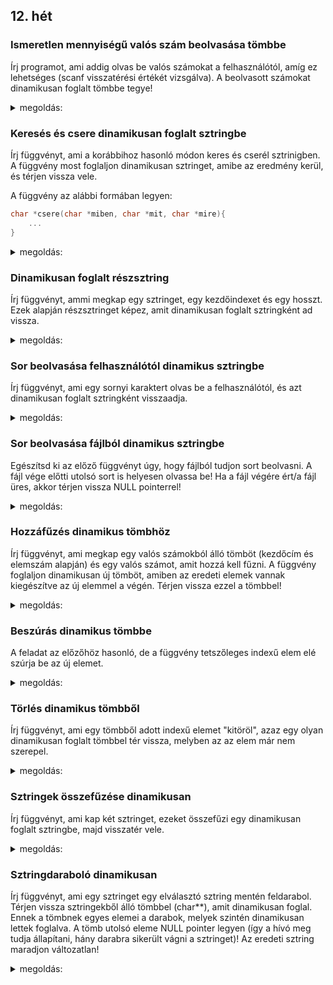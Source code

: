 ## 12. hét

### Ismeretlen mennyiségű valós szám beolvasása tömbbe

Írj programot, ami addig olvas be valós számokat a felhasználótól, amíg ez lehetséges (scanf visszatérési értékét vizsgálva). A beolvasott számokat dinamikusan foglalt tömbbe tegye!
<details>
 <summary>megoldás:</summary>
 
```C
// tömb foglalása kezdetben 10 elemmel
int meret = 10;
double *szamok = (double*)malloc(meret * sizeof(double));
int darab = 0;

// számok beolvasása egyesével
while (1) {
    // szám bekérése
    double szam;
    printf("Irj be egy szamot: ");
    if (scanf("%lf", &szam) != 1)
        break;

    // ha már betelt az összes hely, akkor újrafoglalás
    if (meret == darab) {
        int uj_meret = meret + 10;
        double *uj_szamok = (double*)malloc(uj_meret * sizeof(double)); // új, nagyobb tömb foglalása
        memcpy(uj_szamok, szamok, meret * sizeof(double)); // régi adatok átmásolása
        free(szamok); // régi tömb felszabadítása
        szamok = uj_szamok; // pointer frissítése
        meret = uj_meret; // méret frissítése
    }

    // új szám hozzáírása az eddigiekhez
    szamok[darab] = szam;
    darab++;
}

/*
    * itt lehet kezelni a tömböt, stb..., most csak kiírom az elemeket ellenőrzésképp
    */
for (int i = 0; i < darab; i++) printf("%g ", szamok[i]);

    
// felszabadítás!
free(szamok);
```
</details>

### Keresés és csere dinamikusan foglalt sztringbe

Írj függvényt, ami a korábbihoz hasonló módon keres és cserél sztrinigben. A függvény most foglaljon dinamikusan sztringet, amibe az eredmény kerül, és térjen vissza vele.

A függvény az alábbi formában legyen:

```C
char *csere(char *miben, char *mit, char *mire){
    ...
}
```

<details>
 <summary>megoldás:</summary>
 
```C
char *csere(char *forras, char *mit, char *mire) {
    // előfordulások száma
    int hanyszor = 0;
    char *munkapeldany = forras; // munkapéldány készítése
    while (strstr(munkapeldany, mit) != NULL) {
        munkapeldany = strstr(munkapeldany, mit) + strlen(mit);
        hanyszor++;
    }

    // célsztring foglalása
    char *cel = (char *)malloc(strlen(forras) + hanyszor * (strlen(mire) - strlen(mit)) + 1); // lezáró nullának is kell hely!

    // csere elvégzése
    *cel = '\0';
    char *talalat = strstr(forras, mit);
    while (talalat != NULL) {
        strncat(cel, forras, talalat - forras);
        strcat(cel, mire);
        forras = talalat + strlen(mit);
        talalat = strstr(forras, mit);
    }
    strcat(cel, forras);

    // visszatérés a foglalt sztringgel
    return cel;
}
```
</details>

### Dinamikusan foglalt részsztring

Írj függvényt, ammi megkap egy sztringet, egy kezdőindexet és egy hosszt. Ezek alapján részsztringet képez, amit dinamikusan foglalt sztringként ad vissza.
<details>
 <summary>megoldás:</summary>
 
```C
char *reszsztring(char *sztring, int honnan, int meret) {
    char *eredmeny = (char*)malloc(meret + 1);
    strncpy(eredmeny, sztring + honnan, meret);
    eredmeny[meret] = '\0'; // strcpy miatt manuálisan kell lezárni a sztringet!
    return eredmeny;
}
```
</details>

### Sor beolvasása felhasználótól dinamikus sztringbe

Írj függvényt, ami egy sornyi karaktert olvas be a felhasználótól, és azt dinamikusan foglalt sztringként visszaadja.
<details>
 <summary>megoldás:</summary>
 
```C
char *sor_beolvas() {
    // helyfoglalás a sornak
    int meret = 10;
    char *sor = (char*)malloc(meret);
    int hossz = 0;

    // beolvasás, amíg lehet
    while (1) {
        // beolvasás
        char ch;
        scanf("%c", &ch);

        // ha sorvége van, akkor nem folytatjuk
        if (ch == '\n')
            break;

        // ha a sor betelt (lezáró nullával együtt), nagyobb hely foglalása
        if (hossz + 1 == meret) {
            int uj_meret = meret + 10;
            char *uj_sor = (char*)malloc(uj_meret); // új tömb foglalása
            memcpy(uj_sor, sor, meret); // régi adatok átmásolása
            free(sor); // régi tömb felszabadítása
            sor = uj_sor; // sor frissítése
            meret = uj_meret; // méret frissítése
        }

        // karakter hozzáírása a tömbhöz
        sor[hossz] = ch;
        hossz++;
    }

    // sztring lezárása és visszatérés
    sor[hossz] = '\0';
    return sor;
}
```
</details>

### Sor beolvasása fájlból dinamikus sztringbe

Egészítsd ki az előző függvényt úgy, hogy fájlból tudjon sort beolvasni. A fájl vége előtti utolsó sort is helyesen olvassa be! Ha a fájl végére ért/a fájl üres, akkor térjen vissza NULL pointerrel!
<details>
 <summary>megoldás:</summary>
 
```C
char *sor_beolvas(FILE *file) {
    // helyfoglalás a sornak
    int meret = 10;
    char *sor = (char*)malloc(meret);
    int hossz = 0;

    // beolvasás, amíg lehet
    while (1) {
        // beolvasás
        char ch;
        int siker = fscanf(file, "%c", &ch);

        // speciális eset: nem tudunk semmit beolvasni
        if (siker != 1 && hossz == 0) {
            // memória felszabadítása
            free(sor);
            // ilyenkor NULL-al térünk vissza
            return NULL;
        }

        // ha vége a fájlnak vagy a sornak, akkor nem folytatjuk
        if (ch == '\n' || siker!=1)
            break;

        // ha a sor betelt (lezáró nullával együtt), nagyobb hely foglalása
        if (hossz + 1 == meret) {
            int uj_meret = meret + 10;
            char *uj_sor = (char*)malloc(uj_meret); // új tömb foglalása
            memcpy(uj_sor, sor, meret); // régi adatok átmásolása
            free(sor); // régi tömb felszabadítása
            sor = uj_sor; // sor frissítése
            meret = uj_meret; // méret frissítése
        }

        // karakter hozzáírása a tömbhöz
        sor[hossz] = ch;
        hossz++;
    }

    // sztring lezárása és visszatérés
    sor[hossz] = '\0';
    return sor;
}
```
</details>

### Hozzáfűzés dinamikus tömbhöz

Írj függvényt, ami megkap egy valós számokból álló tömböt (kezdőcím és elemszám alapján) és egy valós számot, amit hozzá kell fűzni. A függvény foglaljon dinamikusan új tömböt, amiben az eredeti elemek vannak kiegészítve az új elemmel a végén. Térjen vissza ezzel a tömbbel! 
<details>
 <summary>megoldás:</summary>
 
```C
double *hozzafuz(double *tomb, int n, double uj_elem) {
    double *uj_tomb = (double*)malloc((n + 1) * sizeof(double));
    memcpy(uj_tomb, tomb, n * sizeof(double));
    uj_tomb[n] = uj_elem;
    return uj_tomb;
}
```
</details>

### Beszúrás dinamikus tömbbe

A feladat az előzőhöz hasonló, de a függvény tetszőleges indexű elem elé szúrja be az új elemet.
<details>
 <summary>megoldás:</summary>
 
```C
double *beszur(double *tomb, int n, double uj_elem, int hova) {
    double *uj_tomb = (double*)malloc((n + 1) * sizeof(double));
    memcpy(uj_tomb, tomb, hova * sizeof(double));
    uj_tomb[hova] = uj_elem;
    memcpy(uj_tomb + hova + 1, tomb+hova, (n - hova) * sizeof(double));
    return uj_tomb;
}
```
</details>

### Törlés dinamikus tömbből

Írj függvényt, ami egy tömbből adott indexű elemet "kitöröl", azaz egy olyan dinamikusan foglalt tömbbel tér vissza, melyben az az elem már nem szerepel.
<details>
 <summary>megoldás:</summary>
 
```C
double *torol(double *tomb, int n, int torlendo) {
    double *uj_tomb = (double*)malloc((n - 1) * sizeof(double));
    memcpy(uj_tomb, tomb, torlendo * sizeof(double));
    memcpy(uj_tomb + torlendo, tomb + torlendo + 1, (n - torlendo - 1) * sizeof(double));
    return uj_tomb;
}
```
</details>

### Sztringek összefűzése dinamikusan

Írj függvényt, ami kap két sztringet, ezeket összefűzi egy dinamikusan foglalt sztringbe, majd visszatér vele.
<details>
 <summary>megoldás:</summary>
 
```C
char *osszefuz(char *str1, char *str2) {
    char *uj_str = (char*)malloc(strlen(str1) + strlen(str2) + 1); // lezáró nulla!
    *uj_str = '\0';
    strcat(uj_str, str1);
    strcat(uj_str, str2);
    return uj_str;
}
```
</details>

### Sztringdaraboló dinamikusan

Írj függvényt, ami egy sztringet egy elválasztó sztring mentén feldarabol. Térjen vissza sztringekből álló tömbbel (char**), amit dinamikusan foglal. Ennek a tömbnek egyes elemei a darabok, melyek szintén dinamikusan lettek foglalva. A tömb utolsó eleme NULL pointer legyen (így a hívó meg tudja állapítani, hány darabra sikerült vágni a sztringet)! Az eredeti sztring maradjon változatlan!
<details>
 <summary>megoldás:</summary>
 
```C
char **darabol(char *sztring, char *elvalaszto) {
    // darabok számának meghatározása (előfordulások száma + 1)
    int darabok_szama = 1;
    char *munkapeldany = sztring; // munkapéldány készítése
    while (strstr(munkapeldany, elvalaszto) != NULL) {
        munkapeldany = strstr(munkapeldany, elvalaszto) + strlen(elvalaszto);
        darabok_szama++;
    }

    // helyfoglalás a darabokat tartalmazó tömbnek, utolsó elem NULL
    char **darabok = (char **)malloc((darabok_szama + 1) * sizeof(char*));
    darabok[darabok_szama] = NULL;

    // darabolás
    for (int i = 0; i < darabok_szama-1; i++) {
        char *talalat = strstr(sztring, elvalaszto);
        darabok[i] = (char*)malloc(talalat - sztring + 1); // helyfoglalás a darabnak lezáró nullával
        strncpy(darabok[i], sztring, talalat - sztring); // darab beírása
        darabok[i][talalat - sztring] = '\0'; // lezáró nulla
        sztring = talalat + strlen(elvalaszto);

    }
    // az utolsó darabot külön kell kezelni, hisz akkor már nincs elválasztó karakter
    darabok[darabok_szama - 1] = (char*)malloc(strlen(sztring) + 1);
    strcpy(darabok[darabok_szama - 1], sztring);

    return darabok;
}
```
</details>
